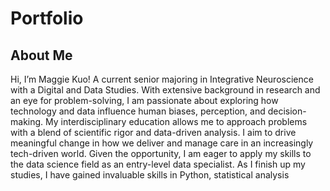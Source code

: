 # Portfolio
## About Me
Hi, I’m Maggie Kuo! A current senior majoring in Integrative Neuroscience with a Digital and Data Studies. With extensive background in research and an eye for problem-solving, I am passionate about exploring how technology and data influence human biases, perception, and decision-making. My interdisciplinary education allows me to approach problems with a blend of scientific rigor and data-driven analysis. I aim to drive meaningful change in how we deliver and manage care in an increasingly tech-driven world. Given the opportunity, I am eager to apply my skills to the data science field as an entry-level data specialist. 
As I finish up my studies, I have gained invaluable skills in Python, statistical analysis

